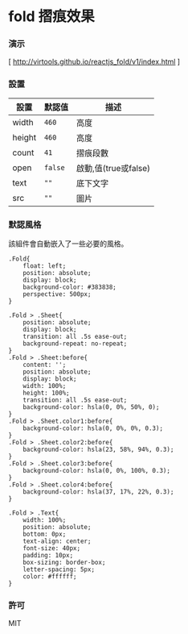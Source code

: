 fold 摺痕效果
=========================
### 演示
[ http://virtools.github.io/reactjs_fold/v1/index.html ]
### 設置
|設置|默認值|描述|
|---|---|---|
|width|`460`|高度|
|height|`460`|高度|
|count|`41`|摺痕段數|
|open|`false`|啟動,值(true或false)|
|text|`""`|底下文字|
|src|`""`|圖片|
### 默認風格
該組件會自動嵌入了一些必要的風格。
    
    .Fold{
        float: left;
        position: absolute;
        display: block;
        background-color: #383838;
        perspective: 500px;
    }

    .Fold > .Sheet{
        position: absolute;
        display: block;
        transition: all .5s ease-out;
        background-repeat: no-repeat;
    }
    .Fold > .Sheet:before{
        content: '';
        position: absolute;
        display: block;
        width: 100%;
        height: 100%;
        transition: all .5s ease-out;
        background-color: hsla(0, 0%, 50%, 0);
    }
    .Fold > .Sheet.color1:before{
        background-color: hsla(0, 0%, 0%, 0.3);
    }
    .Fold > .Sheet.color2:before{
        background-color: hsla(23, 58%, 94%, 0.3);
    }
    .Fold > .Sheet.color3:before{
        background-color: hsla(0, 0%, 100%, 0.3);
    }
    .Fold > .Sheet.color4:before{
        background-color: hsla(37, 17%, 22%, 0.3);
    }

    .Fold > .Text{
        width: 100%;
        position: absolute;
        bottom: 0px;
        text-align: center;
        font-size: 40px;
        padding: 10px;
        box-sizing: border-box;
        letter-spacing: 5px;
        color: #ffffff;
    }
    
### 許可

MIT
